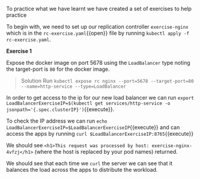 To practice what we have learnt we have created a set of exercises to help practice

To begin with, we need to set up our replication controller `exercise-nginx` which is in the `rc-exercise.yaml`{{open}} file by running `kubectl apply -f rc-exercise.yaml`.

**Exercise 1** 

Expose the docker image on port 5678 using the `LoadBalancer` type noting the target-port is `80` for the docker image.
> Solution
>Run `kubectl expose rc nginx --port=5678 --target-port=80         --name=http-service --type=LoadBalancer`

In order to get access to the ip for our new load balancer we can run `export LoadBalancerExerciseIP=$(kubectl get services/http-service -o jsonpath='{.spec.clusterIP}')`{{execute}}.

To check the IP address we can run `echo LoadBalancerExerciseIP=$LoadBalancerExerciseIP`{{execute}} and can access the apps by running `curl $LoadBalancerExerciseIP:8765`{{execute}}

We should see `<h1>This request was processed by host: exercise-nginx-4vfzj</h1>`
(where the host is replaced by your pod names) returned.

We should see that each time we `curl` the server we can see that it balances the load across the apps to distribute the workload.